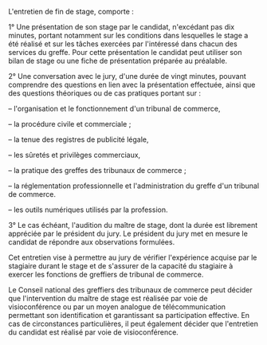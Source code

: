 L'entretien de fin de stage, comporte :


1° Une présentation de son stage par le candidat, n'excédant pas dix minutes, portant notamment sur les conditions dans lesquelles le stage a été réalisé et sur les tâches exercées par l'intéressé dans chacun des services du greffe. Pour cette présentation le candidat peut utiliser son bilan de stage ou une fiche de présentation préparée au préalable.


2° Une conversation avec le jury, d'une durée de vingt minutes, pouvant comprendre des questions en lien avec la présentation effectuée, ainsi que des questions théoriques ou de cas pratiques portant sur :


– l'organisation et le fonctionnement d'un tribunal de commerce,


– la procédure civile et commerciale ;


– la tenue des registres de publicité légale,


– les sûretés et privilèges commerciaux,


– la pratique des greffes des tribunaux de commerce ;


– la réglementation professionnelle et l'administration du greffe d'un tribunal de commerce.


– les outils numériques utilisés par la profession.


3° Le cas échéant, l'audition du maître de stage, dont la durée est librement appréciée par le président du jury. Le président du jury met en mesure le candidat de répondre aux observations formulées.


Cet entretien vise à permettre au jury de vérifier l'expérience acquise par le stagiaire durant le stage et de s'assurer de la capacité du stagiaire à exercer les fonctions de greffiers de tribunal de commerce.


Le Conseil national des greffiers des tribunaux de commerce peut décider que l'intervention du maître de stage est réalisée par voie de visioconférence ou par un moyen analogue de télécommunication permettant son identification et garantissant sa participation effective. En cas de circonstances particulières, il peut également décider que l'entretien du candidat est réalisé par voie de visioconférence.

